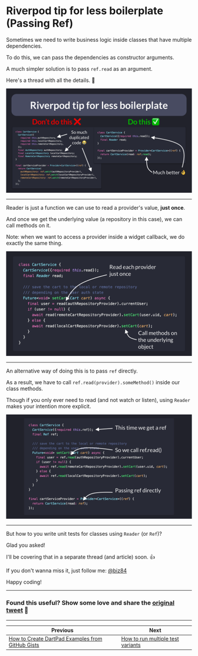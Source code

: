 # Riverpod tip for less boilerplate (Passing Ref)

Sometimes we need to write business logic inside classes that have multiple dependencies.

To do this, we can pass the dependencies as constructor arguments.

A much simpler solution is to pass `ref.read` as an argument.

Here's a thread with all the details. 🧵

![](054.1-use-reader.png)

---

Reader is just a function we can use to read a provider's value, **just once**.

And once we get the underlying value (a repository in this case), we can call methods on it.

Note: when we want to access a provider inside a widget callback, we do exactly the same thing.

![](054.2-use-reader.png)

---

An alternative way of doing this is to pass `ref` directly.

As a result, we have to call `ref.read(provider).someMethod()` inside our class methods.

Though if you only ever need to read (and not watch or listen), using `Reader` makes your intention more explicit.

![](054.3-use-reader.png)

---

But how to you write unit tests for classes using `Reader` (or `Ref`)?

Glad you asked!

I'll be covering that in a separate thread (and article) soon. 👍

If you don't wanna miss it, just follow me: [@biz84](https://twitter.com/biz84)

Happy coding!

---

### Found this useful? Show some love and share the [original tweet](https://twitter.com/biz84/status/1534773316145356801) 🙏


---

| Previous | Next |
| -------- | ---- |
| [How to Create DartPad Examples from GitHub Gists](../0053-how-to-create-dartpad-examples-from-github-gists/index.md) | [How to run multiple test variants](../0055-run-multiple-test-variants/index.md) |
